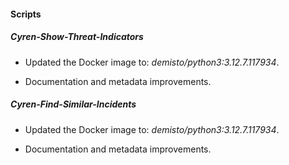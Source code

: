 
#### Scripts

##### Cyren-Show-Threat-Indicators
- Updated the Docker image to: *demisto/python3:3.12.7.117934*.

- Documentation and metadata improvements.
##### Cyren-Find-Similar-Incidents
- Updated the Docker image to: *demisto/python3:3.12.7.117934*.

- Documentation and metadata improvements.
